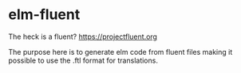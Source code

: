 # elm-fluent

The heck is a fluent? https://projectfluent.org

The purpose here is to generate elm code from fluent files making it possible to
use the .ftl format for translations.